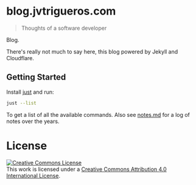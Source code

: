 # blog.jvtrigueros.com
> Thoughts of a software developer

Blog.

There's really not much to say here, this blog powered by Jekyll and Cloudflare. 

## Getting Started

Install [just](https://github.com/casey/just) and run:

``` sh
just --list
```

To get a list of all the available commands. Also see [notes.md](notes.md) for a log of notes over the years.

# License

<a rel="license" href="http://creativecommons.org/licenses/by/4.0/"><img alt="Creative Commons License" style="border-width:0" src="https://i.creativecommons.org/l/by/4.0/88x31.png" /></a><br />This work is licensed under a <a rel="license" href="http://creativecommons.org/licenses/by/4.0/">Creative Commons Attribution 4.0 International License</a>.
